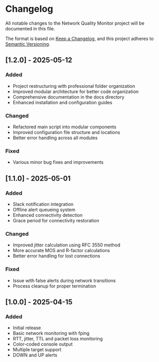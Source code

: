 # Changelog

All notable changes to the Network Quality Monitor project will be documented in this file.

The format is based on [Keep a Changelog](https://keepachangelog.com/en/1.0.0/),
and this project adheres to [Semantic Versioning](https://semver.org/spec/v2.0.0.html).

## [1.2.0] - 2025-05-12

### Added
- Project restructuring with professional folder organization
- Improved modular architecture for better code organization
- Comprehensive documentation in the docs directory
- Enhanced installation and configuration guides

### Changed
- Refactored main script into modular components
- Improved configuration file structure and locations
- Better error handling across all modules

### Fixed
- Various minor bug fixes and improvements

## [1.1.0] - 2025-05-01

### Added
- Slack notification integration
- Offline alert queueing system
- Enhanced connectivity detection
- Grace period for connectivity restoration

### Changed
- Improved jitter calculation using RFC 3550 method
- More accurate MOS and R-factor calculations
- Better error handling for lost connections

### Fixed
- Issue with false alerts during network transitions
- Process cleanup for proper termination

## [1.0.0] - 2025-04-15

### Added
- Initial release
- Basic network monitoring with fping
- RTT, jitter, TTL and packet loss monitoring
- Color-coded console output
- Multiple target support
- DOWN and UP alerts